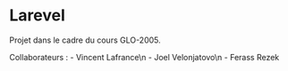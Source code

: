 # Larevel
Projet dans le cadre du cours GLO-2005.

Collaborateurs :
    - Vincent Lafrance\n
    - Joel Velonjatovo\n
    - Ferass Rezek
